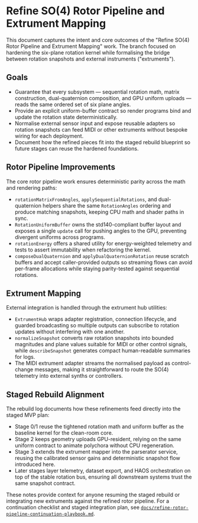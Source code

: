 # Refine SO(4) Rotor Pipeline and Extrument Mapping

This document captures the intent and core outcomes of the "Refine SO(4) Rotor Pipeline and Extrument Mapping" work. The branch focused on hardening the six-plane rotation kernel while formalising the bridge between rotation snapshots and external instruments ("extruments").

## Goals

- Guarantee that every subsystem — sequential rotation math, matrix construction, dual-quaternion composition, and GPU uniform uploads — reads the same ordered set of six plane angles.
- Provide an explicit uniform-buffer contract so render programs bind and update the rotation state deterministically.
- Normalise external sensor input and expose reusable adapters so rotation snapshots can feed MIDI or other extruments without bespoke wiring for each deployment.
- Document how the refined pieces fit into the staged rebuild blueprint so future stages can reuse the hardened foundations.

## Rotor Pipeline Improvements

The core rotor pipeline work ensures deterministic parity across the math and rendering paths:

- `rotationMatrixFromAngles`, `applySequentialRotations`, and dual-quaternion helpers share the same `RotationAngles` ordering and produce matching snapshots, keeping CPU math and shader paths in sync.
- `RotationUniformBuffer` owns the std140-compliant buffer layout and exposes a single `update` call for pushing angles to the GPU, preventing divergent uniforms across programs.
- `rotationEnergy` offers a shared utility for energy-weighted telemetry and tests to assert immutability when refactoring the kernel.
- `composeDualQuaternion` and `applyDualQuaternionRotation` reuse scratch buffers and accept caller-provided outputs so streaming flows can avoid per-frame allocations while staying parity-tested against sequential rotations.

## Extrument Mapping

External integration is handled through the extrument hub utilities:

- `ExtrumentHub` wraps adapter registration, connection lifecycle, and guarded broadcasting so multiple outputs can subscribe to rotation updates without interfering with one another.
- `normalizeSnapshot` converts raw rotation snapshots into bounded magnitudes and plane values suitable for MIDI or other control signals, while `describeSnapshot` generates compact human-readable summaries for logs.
- The MIDI extrument adapter streams the normalised payload as control-change messages, making it straightforward to route the SO(4) telemetry into external synths or controllers.

## Staged Rebuild Alignment

The rebuild log documents how these refinements feed directly into the staged MVP plan:

- Stage 0/1 reuse the tightened rotation math and uniform buffer as the baseline kernel for the clean-room core.
- Stage 2 keeps geometry uploads GPU-resident, relying on the same uniform contract to animate polychora without CPU regeneration.
- Stage 3 extends the extrument mapper into the parserator service, reusing the calibrated sensor gains and deterministic snapshot flow introduced here.
- Later stages layer telemetry, dataset export, and HAOS orchestration on top of the stable rotation bus, ensuring all downstream systems trust the same snapshot contract.

These notes provide context for anyone resuming the staged rebuild or integrating new extruments against the refined rotor pipeline. For a continuation checklist and staged integration plan, see [`docs/refine-rotor-pipeline-continuation-playbook.md`](./refine-rotor-pipeline-continuation-playbook.md).

